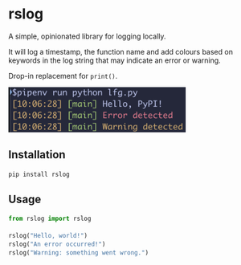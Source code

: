 # rslog

A simple, opinionated library for logging locally.  

It will log a timestamp, the function name and add colours based on keywords in the log string that may indicate an error or warning.  

Drop-in replacement for `print()`. 

<img src="misc/ss.png" alt="Screenshot" width="70%">

## Installation

```bash
pip install rslog
```

## Usage

```python
from rslog import rslog

rslog("Hello, world!")
rslog("An error occurred!")
rslog("Warning: something went wrong.")
```

